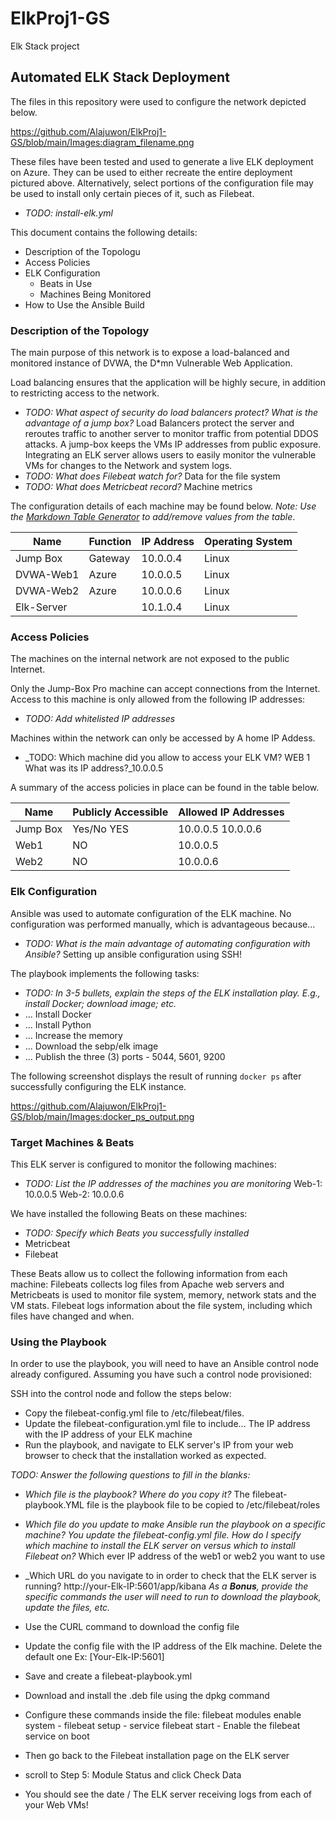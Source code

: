 # ElkProj1-GS
Elk Stack project
## Automated ELK Stack Deployment

The files in this repository were used to configure the network depicted below.

https://github.com/Alajuwon/ElkProj1-GS/blob/main/Images:diagram_filename.png

These files have been tested and used to generate a live ELK deployment on Azure. They can be used to either recreate the entire deployment pictured above. Alternatively, select portions of the configuration file may be used to install only certain pieces of it, such as Filebeat.

  - _TODO: install-elk.yml_

This document contains the following details:
- Description of the Topologu
- Access Policies
- ELK Configuration
  - Beats in Use
  - Machines Being Monitored
- How to Use the Ansible Build


### Description of the Topology

The main purpose of this network is to expose a load-balanced and monitored instance of DVWA, the D*mn Vulnerable Web Application.

Load balancing ensures that the application will be highly secure, in addition to restricting access to the network.
- _TODO: What aspect of security do load balancers protect? What is the advantage of a jump box?_
Load Balancers protect the server and reroutes traffic to another server to monitor traffic from potential DDOS attacks. A jump-box keeps the VMs IP addresses from public exposure. 
Integrating an ELK server allows users to easily monitor the vulnerable VMs for changes to the Network and system logs.
- _TODO: What does Filebeat watch for?_ Data for the file system
- _TODO: What does Metricbeat record?_  Machine metrics

The configuration details of each machine may be found below.
_Note: Use the [Markdown Table Generator](http://www.tablesgenerator.com/markdown_tables) to add/remove values from the table_.

| Name     | Function | IP Address | Operating System |
|----------|----------|------------|------------------|
| Jump Box | Gateway  | 10.0.0.4   | Linux            |
| DVWA-Web1| Azure    | 10.0.0.5   | Linux            |
| DVWA-Web2| Azure    | 10.0.0.6   | Linux            |
| Elk-Server|         | 10.1.0.4   | Linux            |

### Access Policies

The machines on the internal network are not exposed to the public Internet. 

Only the Jump-Box Pro machine can accept connections from the Internet. Access to this machine is only allowed from the following IP addresses:

- _TODO: Add whitelisted IP addresses_

Machines within the network can only be accessed by A home IP Addess.
- _TODO: Which machine did you allow to access your ELK VM? WEB 1 What was its IP address?_10.0.0.5

A summary of the access policies in place can be found in the table below.

| Name     | Publicly Accessible | Allowed IP Addresses |
|----------|---------------------|----------------------|
| Jump Box | Yes/No YES          | 10.0.0.5 10.0.0.6    |
| Web1     |        NO           |   10.0.0.5           |
| Web2     |        NO           |   10.0.0.6           |

### Elk Configuration

Ansible was used to automate configuration of the ELK machine. No configuration was performed manually, which is advantageous because...
- _TODO: What is the main advantage of automating configuration with Ansible?_ Setting up ansible configuration using SSH! 

The playbook implements the following tasks:
- _TODO: In 3-5 bullets, explain the steps of the ELK installation play. E.g., install Docker; download image; etc._
- ... Install Docker 
- ... Install Python
- ... Increase the memory
- ... Download the sebp/elk image 
- ... Publish the three (3) ports - 5044, 5601, 9200

The following screenshot displays the result of running `docker ps` after successfully configuring the ELK instance.

https://github.com/Alajuwon/ElkProj1-GS/blob/main/Images:docker_ps_output.png


### Target Machines & Beats
This ELK server is configured to monitor the following machines:
- _TODO: List the IP addresses of the machines you are monitoring_
Web-1: 10.0.0.5
Web-2: 10.0.0.6

We have installed the following Beats on these machines:
- _TODO: Specify which Beats you successfully installed_
- Metricbeat
- Filebeat

These Beats allow us to collect the following information from each machine:
Filebeats collects log files from Apache web servers and Metricbeats is used to monitor file system, memory, network stats and the VM stats. Filebeat logs information about the file system, including which files have changed and when.

### Using the Playbook
In order to use the playbook, you will need to have an Ansible control node already configured. Assuming you have such a control node provisioned: 

SSH into the control node and follow the steps below:
- Copy the filebeat-config.yml file to /etc/filebeat/files.
- Update the filebeat-configuration.yml file to include... The IP address with the IP address of your ELK machine
- Run the playbook, and navigate to ELK server's IP from your web browser to check that the installation worked as expected.

_TODO: Answer the following questions to fill in the blanks:_
- _Which file is the playbook? Where do you copy it?_ 
The filebeat-playbook.YML file is the playbook file to be copied to /etc/filebeat/roles
- _Which file do you update to make Ansible run the playbook on a specific machine? You update the filebeat-config.yml file. How do I specify which machine to install the ELK server on versus which to install Filebeat on?_ Which ever IP address of the web1 or web2 you want to use
- _Which URL do you navigate to in order to check that the ELK server is running?
 http://your-Elk-IP:5601/app/kibana
_As a **Bonus**, provide the specific commands the user will need to run to download the playbook, update the files, etc._

- Use the CURL command to download the config file
- Update the config file with the IP address of the Elk machine. Delete the default one Ex: [Your-Elk-IP:5601]
- Save and create a filebeat-playbook.yml
- Download and install the .deb file using the dpkg command
- Configure these commands inside the file: filebeat modules enable system - filebeat setup - service filebeat start - Enable the filebeat service on boot
- Then go back to the Filebeat installation page on the ELK server
- scroll to Step 5: Module Status and click Check Data
- You should see the date / The ELK server receiving logs from each of your Web VMs!
